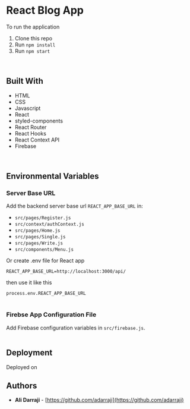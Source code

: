 # React Blog App

To run the application

1. Clone this repo
2. Run `npm install`
3. Run `npm start`
<br/>

## Built With

* HTML
* CSS
* Javascript
* React
* styled-components
* React Router
* React Hooks
* React Context API 
* Firebase
<br/>

## Environmental Variables

### Server Base URL

Add the backend server base url `REACT_APP_BASE_URL` in:

* `src/pages/Register.js`
* `src/context/authContext.js`
* `src/pages/Home.js`
* `src/pages/Single.js`
* `src/pages/Write.js`
* `src/components/Menu.js`

Or create .env file for React app

`REACT_APP_BASE_URL=http://localhost:3000/api/` 

then use it like this

 `process.env.REACT_APP_BASE_URL`
<br/>
<br/>


### Firebse App Configuration File

Add Firebase configuration variables in `src/firebase.js`.
<br/>
<br/>

## Deployment
Deployed on 


## Authors

- **Ali Darraji** - [https://github.com/adarraji](https://github.com/adarraji)
